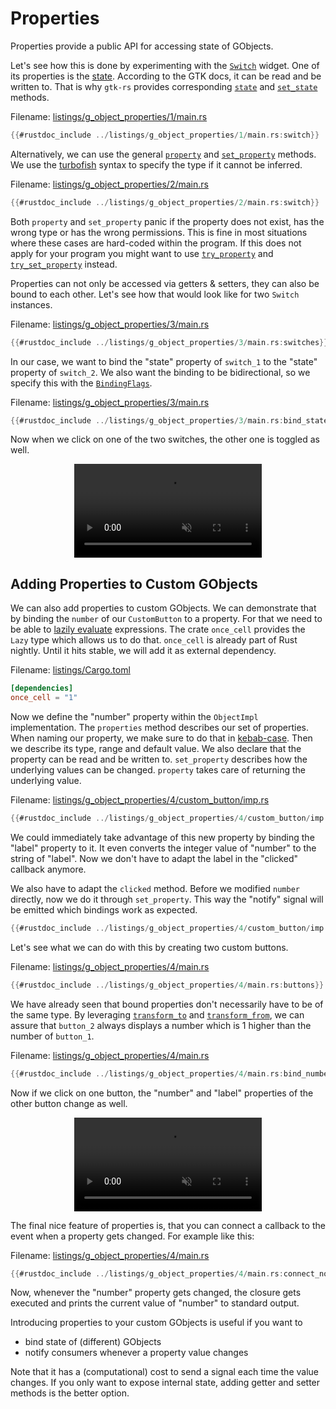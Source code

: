 # Properties

Properties provide a public API for accessing state of GObjects.

Let's see how this is done by experimenting with the [`Switch`](https://gtk-rs.org/gtk4-rs/stable/latest/docs/gtk4/struct.Switch.html) widget.
One of its properties is the [state](https://docs.gtk.org/gtk4/property.Switch.state.html).
According to the GTK docs, it can be read and be written to.
That is why `gtk-rs` provides corresponding [`state`](../docs/gtk4/struct.Switch.html#method.state) and [`set_state`](../docs/gtk4/struct.Switch.html#method.set_state) methods.

Filename: <a class=file-link href="https://github.com/gtk-rs/gtk4-rs/blob/master/book/listings/g_object_properties/1/main.rs">listings/g_object_properties/1/main.rs</a>

```rust ,no_run,noplayground
{{#rustdoc_include ../listings/g_object_properties/1/main.rs:switch}}
```
Alternatively, we can use the general [`property`](https://gtk-rs.org/gtk-rs-core/stable/latest/docs/glib/object/trait.ObjectExt.html#tymethod.property) and [`set_property`](https://gtk-rs.org/gtk-rs-core/stable/latest/docs/glib/object/trait.ObjectExt.html#tymethod.set_property) methods.
We use the [turbofish](https://matematikaadit.github.io/posts/rust-turbofish.html) syntax to specify the type if it cannot be inferred.

Filename: <a class=file-link href="https://github.com/gtk-rs/gtk4-rs/blob/master/book/listings/g_object_properties/2/main.rs">listings/g_object_properties/2/main.rs</a>

```rust ,no_run,noplayground
{{#rustdoc_include ../listings/g_object_properties/2/main.rs:switch}}
```

Both `property` and `set_property` panic if the property does not exist, has the wrong type or has the wrong permissions.
This is fine in most situations where these cases are hard-coded within the program.
If this does not apply for your program you might want to use [`try_property`](https://gtk-rs.org/gtk-rs-core/stable/latest/docs/glib/object/trait.ObjectExt.html#tymethod.try_property) and [`try_set_property`](https://gtk-rs.org/gtk-rs-core/stable/latest/docs/glib/object/trait.ObjectExt.html#tymethod.try_set_property) instead.

Properties can not only be accessed via getters & setters, they can also be bound to each other.
Let's see how that would look like for two `Switch` instances.

Filename: <a class=file-link href="https://github.com/gtk-rs/gtk4-rs/blob/master/book/listings/g_object_properties/3/main.rs">listings/g_object_properties/3/main.rs</a>

```rust ,no_run,noplayground
{{#rustdoc_include ../listings/g_object_properties/3/main.rs:switches}}
```

In our case, we want to bind the "state" property of `switch_1` to the "state" property of `switch_2`.
We also want the binding to be bidirectional, so we specify this with the [`BindingFlags`](https://gtk-rs.org/gtk-rs-core/stable/latest/docs/glib/struct.BindingFlags.html).

Filename: <a class=file-link href="https://github.com/gtk-rs/gtk4-rs/blob/master/book/listings/g_object_properties/3/main.rs">listings/g_object_properties/3/main.rs</a>

```rust ,no_run,noplayground
{{#rustdoc_include ../listings/g_object_properties/3/main.rs:bind_state}}
```

Now when we click on one of the two switches, the other one is toggled as well.

<div style="text-align:center">
 <video autoplay muted loop>
    <source src="vid/g_object_properties_switches.webm">
    Your browser does not support the video tag.
 </video>
</div>

## Adding Properties to Custom GObjects

We can also add properties to custom GObjects.
We can demonstrate that by binding the `number` of our `CustomButton` to a property.
For that we need to be able to [lazily evaluate](https://en.wikipedia.org/wiki/Lazy_evaluation) expressions.
The crate `once_cell` provides the `Lazy` type which allows us to do that.
`once_cell` is already part of Rust nightly.
Until it hits stable, we will add it as external dependency.

Filename: <a class=file-link href="https://github.com/gtk-rs/gtk4-rs/blob/master/book/listings/Cargo.toml">listings/Cargo.toml</a>

```toml
[dependencies]
once_cell = "1"
```

Now we define the "number" property within the `ObjectImpl` implementation.
The `properties` method describes our set of properties.
When naming our property, we make sure to do that in [kebab-case](https://en.wikipedia.org/wiki/Letter_case#Kebab_case).
Then we describe its type, range and default value.
We also declare that the property can be read and be written to.
`set_property` describes how the underlying values can be changed.
`property` takes care of returning the underlying value.

Filename: <a class=file-link href="https://github.com/gtk-rs/gtk4-rs/blob/master/book/listings/g_object_properties/4/custom_button/imp.rs">listings/g_object_properties/4/custom_button/imp.rs</a>

```rust ,no_run,noplayground
{{#rustdoc_include ../listings/g_object_properties/4/custom_button/imp.rs:object_impl}}
```

We could immediately take advantage of this new property by binding the "label" property to it.
It even converts the integer value of "number" to the string of "label".
Now we don't have to adapt the label in the "clicked" callback anymore.

We also have to adapt the `clicked` method.
Before we modified `number` directly, now we do it through `set_property`.
This way the "notify" signal will be emitted which bindings work as expected.

```rust ,no_run,noplayground
{{#rustdoc_include ../listings/g_object_properties/4/custom_button/imp.rs:button_impl}}
```

Let's see what we can do with this by creating two custom buttons.

Filename: <a class=file-link href="https://github.com/gtk-rs/gtk4-rs/blob/master/book/listings/g_object_properties/4/main.rs">listings/g_object_properties/4/main.rs</a>

```rust ,no_run,noplayground
{{#rustdoc_include ../listings/g_object_properties/4/main.rs:buttons}}
```

We have already seen that bound properties don't necessarily have to be of the same type.
By leveraging [`transform_to`](https://gtk-rs.org/gtk-rs-core/stable/latest/docs/glib/object/struct.BindingBuilder.html#method.transform_to) and [`transform_from`](https://gtk-rs.org/gtk-rs-core/stable/latest/docs/glib/object/struct.BindingBuilder.html#method.transform_from), we can assure that `button_2` always displays a number which is 1 higher than the number of `button_1`.

Filename: <a class=file-link href="https://github.com/gtk-rs/gtk4-rs/blob/master/book/listings/g_object_properties/4/main.rs">listings/g_object_properties/4/main.rs</a>

```rust ,no_run,noplayground
{{#rustdoc_include ../listings/g_object_properties/4/main.rs:bind_numbers}}
```
Now if we click on one button, the "number" and "label" properties of the other button change as well.

<div style="text-align:center">
 <video autoplay muted loop>
    <source src="vid/g_object_properties_buttons.webm">
    Your browser does not support the video tag.
 </video>
</div>

The final nice feature of properties is, that you can connect a callback to the event when a property gets changed.
For example like this:

Filename: <a class=file-link href="https://github.com/gtk-rs/gtk4-rs/blob/master/book/listings/g_object_properties/4/main.rs">listings/g_object_properties/4/main.rs</a>

```rust ,no_run,noplayground
{{#rustdoc_include ../listings/g_object_properties/4/main.rs:connect_notify}}
```

Now, whenever the "number" property gets changed, the closure gets executed and prints the current value of "number" to standard output.

Introducing properties to your custom GObjects is useful if you want to
- bind state of (different) GObjects
- notify consumers whenever a property value changes

Note that it has a (computational) cost to send a signal each time the value changes.
If you only want to expose internal state, adding getter and setter methods is the better option.
